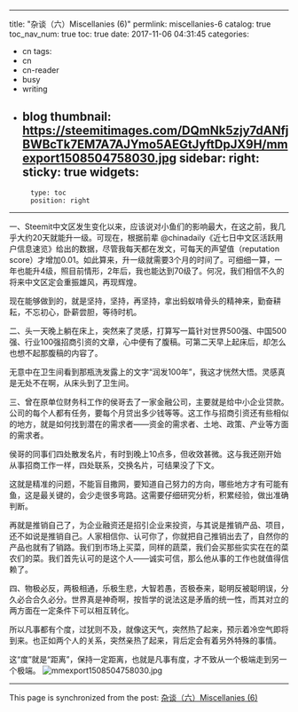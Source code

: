 
---
title: "杂谈（六）Miscellanies (6)"
permlink: miscellanies-6
catalog: true
toc_nav_num: true
toc: true
date: 2017-11-06 04:31:45
categories:
- cn
tags:
- cn
- cn-reader
- busy
- writing
- blog
thumbnail: https://steemitimages.com/DQmNk5zjy7dANfjBWBcTk7EM7A7AJYmo5AEGtJyftDpJX9H/mmexport1508504758030.jpg
sidebar:
    right:
        sticky: true
widgets:
    -
        type: toc
        position: right
---


一、Steemit中文区发生变化以来，应该说对小鱼们的影响最大，在这之前，我几乎大约20天就能升一级。可现在，根据前辈 @chinadaily《近七日中文区活跃用户信息速览》给出的数据，尽管我每天都在发文，可每天的声望值（reputation score）才增加0.01。如此算来，升一级就需要3个月的时间了。可细细一算，一年也能升4级，照目前情形，2年后，我也能达到70级了。何况，我们相信不久的将来中文区定会重振雄风，再现辉煌。

现在能够做到的，就是坚持，坚持，再坚持，拿出蚂蚁啃骨头的精神来，勤奋耕耘，不忘初心，卧薪尝胆，等待时机。

二、头一天晚上躺在床上，突然来了灵感，打算写一篇针对世界500强、中国500强、行业100强招商引资的文章，心中便有了腹稿。可第二天早上起床后，却怎么也想不起那腹稿的内容了。

无意中在卫生间看到那瓶洗发露上的文字“润发100年”，我这才恍然大悟。灵感真是无处不在啊，从床头到了卫生间。

三、曾在原单位财务科工作的侯哥去了一家金融公司，主要就是给中小企业贷款。公司的每个人都有任务，要每个月贷出多少钱等等。这工作与招商引资还有些相似的地方，就是如何找到潜在的需求者——资金的需求者、土地、政策、产业等方面的需求者。

侯哥的同事们四处散发名片，有时到晚上10点多，但收效甚微。这与我还刚开始从事招商工作一样，四处联系，交换名片，可结果没了下文。

这就是精准的问题，不能盲目撒网，要知道自己努力的方向，哪些地方才有可能有鱼，这是最关键的，会少走很多弯路。这需要仔细研究分析，积累经验，做出准确判断。

再就是推销自己了，为企业融资还是招引企业来投资，与其说是推销产品、项目，还不如说是推销自己。人家相信你、认可你了，你就把自己推销出去了，自然你的产品也就有了销路。我们到市场上买菜，同样的蔬菜，我们会买那些实实在在的菜农们的菜。我们首先认可的是这个人——诚实可信，那么他从事的工作也就值得信赖了。

四、物极必反，两极相通，乐极生悲，大智若愚，否极泰来，聪明反被聪明误，分久必合合久必分。世界真是神奇啊，按哲学的说法这是矛盾的统一性，而其对立的两方面在一定条件下可以相互转化。

所以凡事都有个度，过犹则不及，就像这天气，突然热了起来，预示着冷空气即将到来。也正如两个人的关系，突然亲热了起来，背后定会有着另外特殊的事情。

这“度”就是“距离”，保持一定距离，也就是凡事有度，才不致从一个极端走到另一个极端。
![mmexport1508504758030.jpg](https://steemitimages.com/DQmNk5zjy7dANfjBWBcTk7EM7A7AJYmo5AEGtJyftDpJX9H/mmexport1508504758030.jpg)

- - -

This page is synchronized from the post: [杂谈（六）Miscellanies (6)](https://steemit.com/@bring/miscellanies-6)
